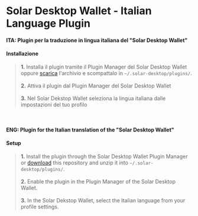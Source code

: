 # Solar Desktop Wallet - Italian Language Plugin


#### ITA: Plugin per la traduzione in lingua italiana del "Solar Desktop Wallet"
#### Installazione
> **1.** Installa il plugin tramite il Plugin Manager del Solar Desktop Wallet<br> oppure [scarica](https://github.com/danielstc/solar-wallet_italian-language-plugin/archive/master.zip) l'archivio e scompattalo
in `~/.solar-desktop/plugins/`.<br><br>
> **2.** Attiva il plugin dal Plugin Manager del Solar Desktop Wallet<br><br>
> **3.** Nel Solar Dekstop Wallet seleziona la lingua italiana dalle impostazioni del tuo profilo


<br>


#### ENG: Plugin for the Italian translation of the "Solar Desktop Wallet"
#### Setup
> **1.** Install the plugin through the Solar Desktop Wallet Plugin Manager<br> or
[download](https://github.com/danielstc/solar-wallet_italian-language-plugin/archive/master.zip) this repository and unzip it
into `~/.solar-desktop/plugins/`.<br><br>
> **2.** Enable the plugin in the Plugin Manager of the Solar Desktop Wallet.<br><br>
> **3.** In the Solar Dekstop Wallet, select the Italian language from your profile settings.
